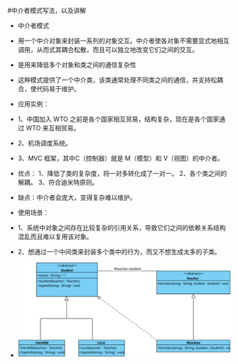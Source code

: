 #中介者模式写法，以及讲解

- 中介者模式
- 用一个中介对象来封装一系列的对象交互。中介者使各对象不需要显式地相互调用，从而式其耦合松散，而且可以独立地改变它们之间的交互。
- 是用来降低多个对象和类之间的通信复杂性
- 这种模式提供了一个中介类，该类通常处理不同类之间的通信，并支持松耦合，使代码易于维护。

- 应用实例：
- 1、中国加入 WTO 之前是各个国家相互贸易，结构复杂，现在是各个国家通过 WTO 来互相贸易。 
- 2、机场调度系统。 
- 3、MVC 框架，其中C（控制器）就是 M（模型）和 V（视图）的中介者。

- 优点： 1、降低了类的复杂度，将一对多转化成了一对一。 2、各个类之间的解耦。 3、符合迪米特原则。

- 缺点：中介者会庞大，变得复杂难以维护。
- 使用场景： 
- 1、系统中对象之间存在比较复杂的引用关系，导致它们之间的依赖关系结构混乱而且难以复用该对象。
- 2、想通过一个中间类来封装多个类中的行为，而又不想生成太多的子类。
- ![UML示意图](https://github.com/pigzhuzhu55/Design/blob/master/src/example/mediator/14.svg)
